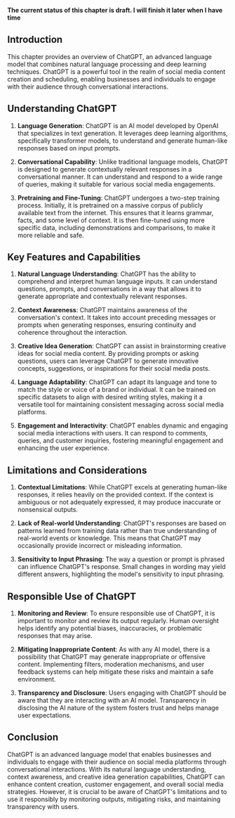 **The current status of this chapter is draft. I will finish it later when I have time**

Introduction
------------

This chapter provides an overview of ChatGPT, an advanced language model that combines natural language processing and deep learning techniques. ChatGPT is a powerful tool in the realm of social media content creation and scheduling, enabling businesses and individuals to engage with their audience through conversational interactions.

Understanding ChatGPT
---------------------

1. **Language Generation**: ChatGPT is an AI model developed by OpenAI that specializes in text generation. It leverages deep learning algorithms, specifically transformer models, to understand and generate human-like responses based on input prompts.

2. **Conversational Capability**: Unlike traditional language models, ChatGPT is designed to generate contextually relevant responses in a conversational manner. It can understand and respond to a wide range of queries, making it suitable for various social media engagements.

3. **Pretraining and Fine-Tuning**: ChatGPT undergoes a two-step training process. Initially, it is pretrained on a massive corpus of publicly available text from the internet. This ensures that it learns grammar, facts, and some level of context. It is then fine-tuned using more specific data, including demonstrations and comparisons, to make it more reliable and safe.

Key Features and Capabilities
-----------------------------

1. **Natural Language Understanding**: ChatGPT has the ability to comprehend and interpret human language inputs. It can understand questions, prompts, and conversations in a way that allows it to generate appropriate and contextually relevant responses.

2. **Context Awareness**: ChatGPT maintains awareness of the conversation's context. It takes into account preceding messages or prompts when generating responses, ensuring continuity and coherence throughout the interaction.

3. **Creative Idea Generation**: ChatGPT can assist in brainstorming creative ideas for social media content. By providing prompts or asking questions, users can leverage ChatGPT to generate innovative concepts, suggestions, or inspirations for their social media posts.

4. **Language Adaptability**: ChatGPT can adapt its language and tone to match the style or voice of a brand or individual. It can be trained on specific datasets to align with desired writing styles, making it a versatile tool for maintaining consistent messaging across social media platforms.

5. **Engagement and Interactivity**: ChatGPT enables dynamic and engaging social media interactions with users. It can respond to comments, queries, and customer inquiries, fostering meaningful engagement and enhancing the user experience.

Limitations and Considerations
------------------------------

1. **Contextual Limitations**: While ChatGPT excels at generating human-like responses, it relies heavily on the provided context. If the context is ambiguous or not adequately expressed, it may produce inaccurate or nonsensical outputs.

2. **Lack of Real-world Understanding**: ChatGPT's responses are based on patterns learned from training data rather than true understanding of real-world events or knowledge. This means that ChatGPT may occasionally provide incorrect or misleading information.

3. **Sensitivity to Input Phrasing**: The way a question or prompt is phrased can influence ChatGPT's response. Small changes in wording may yield different answers, highlighting the model's sensitivity to input phrasing.

Responsible Use of ChatGPT
--------------------------

1. **Monitoring and Review**: To ensure responsible use of ChatGPT, it is important to monitor and review its output regularly. Human oversight helps identify any potential biases, inaccuracies, or problematic responses that may arise.

2. **Mitigating Inappropriate Content**: As with any AI model, there is a possibility that ChatGPT may generate inappropriate or offensive content. Implementing filters, moderation mechanisms, and user feedback systems can help mitigate these risks and maintain a safe environment.

3. **Transparency and Disclosure**: Users engaging with ChatGPT should be aware that they are interacting with an AI model. Transparency in disclosing the AI nature of the system fosters trust and helps manage user expectations.

Conclusion
----------

ChatGPT is an advanced language model that enables businesses and individuals to engage with their audience on social media platforms through conversational interactions. With its natural language understanding, context awareness, and creative idea generation capabilities, ChatGPT can enhance content creation, customer engagement, and overall social media strategies. However, it is crucial to be aware of ChatGPT's limitations and to use it responsibly by monitoring outputs, mitigating risks, and maintaining transparency with users.
